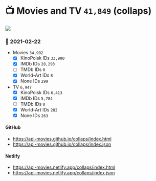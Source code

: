 # :tv: Movies and TV `41,849` (collaps)

<a href="https://API-Movies.github.io"><img src="https://API-Movies.github.io/banner.png?cache"></a>

### :date: 2021-02-22
- Movies `34,902`
  - [x] KinoPoisk IDs `33,900`
  - [x] IMDb IDs `28,293`
  - [ ] TMDb IDs `0`
  - [x] World-Art IDs `8`
  - [x] None IDs `299`
- TV `6,947`
  - [x] KinoPoisk IDs `6,413`
  - [x] IMDb IDs `5,784`
  - [ ] TMDb IDs `0`
  - [x] World-Art IDs `282`
  - [x] None IDs `263`
#### GitHub
- <a href='https://api-movies.github.io/collaps/index.html' target='_blank'>https://api-movies.github.io/collaps/index.html</a>
- <a href='https://api-movies.github.io/collaps/index.json' target='_blank'>https://api-movies.github.io/collaps/index.json</a>
#### Netlify
- <a href='https://api-movies.netlify.app/collaps/index.html' target='_blank'>https://api-movies.netlify.app/collaps/index.html</a>
- <a href='https://api-movies.netlify.app/collaps/index.json' target='_blank'>https://api-movies.netlify.app/collaps/index.json</a>
